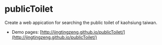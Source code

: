 # publicToilet
Create a web appication for searching the public toilet of kaohsiung taiwan.

- Demo pages: [http://jingtingzeng.github.io/publicToilet/](http://jingtingzeng.github.io/publicToilet/)

